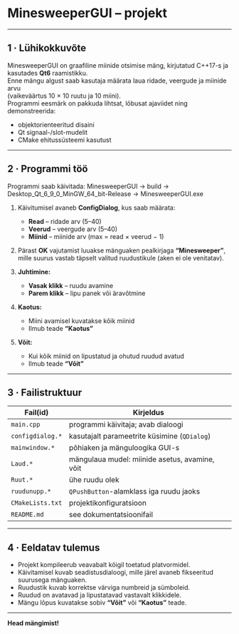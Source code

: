 # MinesweeperGUI – projekt

---

## 1 · Lühikokkuvõte

MinesweeperGUI on graafiline miinide otsimise mäng, kirjutatud C++17-s ja kasutades **Qt6** raamistikku.  
Enne mängu algust saab kasutaja määrata laua ridade, veergude ja miinide arvu  
(vaikeväärtus 10 × 10 ruutu ja 10 miini).  
Programmi eesmärk on pakkuda lihtsat, lõbusat ajaviidet ning demonstreerida:

- objektorienteeritud disaini  
- Qt signaal-/slot-mudelit  
- CMake ehitussüsteemi kasutust  

---

## 2 · Programmi töö

Programmi saab käivitada: MinesweeperGUI -> build -> Desktop_Qt_6_9_0_MinGW_64_bit-Release -> MinesweeperGUI.exe

1. Käivitumisel avaneb **ConfigDialog**, kus saab määrata:  
   - **Read** – ridade arv (5–40)  
   - **Veerud** – veergude arv (5–40)  
   - **Miinid** – miinide arv (max = read × veerud − 1)  

2. Pärast **OK** vajutamist luuakse mänguaken pealkirjaga **“Minesweeper”**,  
   mille suurus vastab täpselt valitud ruudustikule (aken ei ole venitatav).  

3. **Juhtimine:**  
   - **Vasak klikk** – ruudu avamine  
   - **Parem klikk** – lipu panek või äravõtmine  

4. **Kaotus:**  
   - Miini avamisel kuvatakse kõik miinid  
   - Ilmub teade **“Kaotus”**  

5. **Võit:**  
   - Kui kõik miinid on lipustatud ja ohutud ruudud avatud  
   - Ilmub teade **“Võit”**  

---

## 3 · Failistruktuur

| Fail(id)         | Kirjeldus                                           |
|------------------|------------------------------------------------------|
| `main.cpp`       | programmi käivitaja; avab dialoogi                   |
| `configdialog.*` | kasutajalt parameetrite küsimine (`QDialog`)        |
| `mainwindow.*`   | põhiaken ja mänguloogika GUI-s                       |
| `Laud.*`         | mängulaua mudel: miinide asetus, avamine, võit      |
| `Ruut.*`         | ühe ruudu olek                                      |
| `ruudunupp.*`    | `QPushButton`-alamklass iga ruudu jaoks             |
| `CMakeLists.txt` | projektikonfiguratsioon                             |
| `README.md`      | see dokumentatsioonifail                            |

---

## 4 · Eeldatav tulemus

- Projekt kompileerub veavabalt kõigil toetatud platvormidel.  
- Käivitamisel kuvab seadistusdialoogi, mille järel avaneb fikseeritud suurusega mänguaken.  
- Ruudustik kuvab korrektse värviga numbreid ja sümboleid.  
- Ruudud on avatavad ja lipustatavad vastavalt klikkidele.  
- Mängu lõpus kuvatakse sobiv **“Võit”** või **“Kaotus”** teade.  

---

**Head mängimist!**
